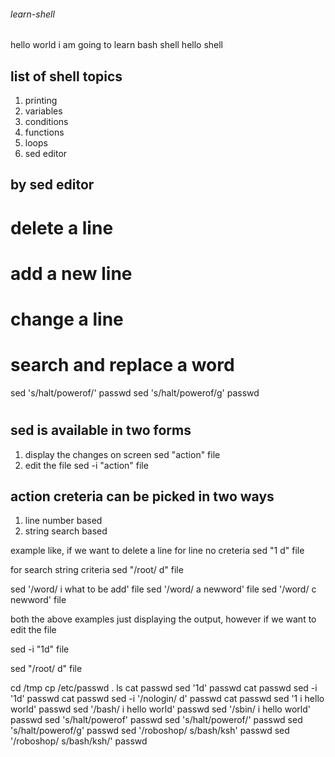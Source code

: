 ###### learn-shell
hello world
i am going to learn bash shell
hello shell

## list of shell topics
1. printing
2. variables
3. conditions
4. functions 
5. loops
6. sed editor


## by sed editor
# delete a line
# add a new line
# change a line
# search and replace a word 
sed 's/halt/powerof/' passwd
sed 's/halt/powerof/g' passwd
#

## sed is available in two forms
1. display the changes on screen
sed "action" file
2. edit the file
    sed -i "action" file

## action creteria can be picked in two ways

1. line number based
2. string search based
 

example like, if we want to delete a line
for line no creteria
sed "1 d" file

for search string criteria 
sed "/root/ d" file

sed '/word/ i what to be add' file
sed '/word/ a newword' file
sed '/word/ c newword' file


both the above examples just displaying the output, however if we want to edit the file

sed -i "1d" file

sed "/root/ d" file


cd /tmp
cp /etc/passwd .
ls
cat passwd
sed '1d' passwd
cat passwd
sed -i '1d' passwd
cat passwd 
sed -i '/nologin/ d' passwd
cat passwd
sed '1 i hello world' passwd
sed '/bash/ i hello world' passwd
sed '/sbin/ i hello world' passwd
sed 's/halt/powerof' passwd
sed 's/halt/powerof/' passwd
sed 's/halt/powerof/g' passwd
sed '/roboshop/ s/bash/ksh' passwd
sed '/roboshop/ s/bash/ksh/' passwd



